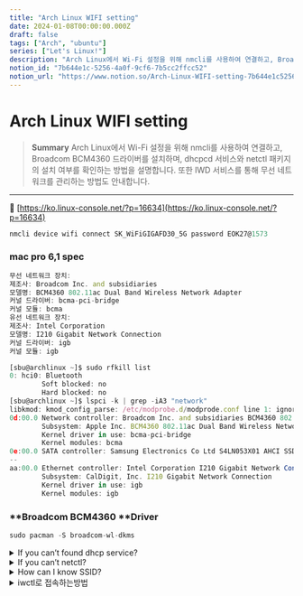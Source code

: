 ```yaml
---
title: "Arch Linux WIFI setting"
date: 2024-01-08T00:00:00.000Z
draft: false
tags: ["Arch", "ubuntu"]
series: ["Let's Linux!"]
description: "Arch Linux에서 Wi-Fi 설정을 위해 nmcli를 사용하여 연결하고, Broadcom BCM4360 드라이버를 설치하며, dhcpcd 서비스와 netctl 패키지의 설치 여부를 확인하는 방법을 설명합니다. 또한 IWD 서비스를 통해 무선 네트워크를 관리하는 방법도 안내합니다."
notion_id: "7b644e1c-5256-4a0f-9cf6-7b5cc2ffcc52"
notion_url: "https://www.notion.so/Arch-Linux-WIFI-setting-7b644e1c52564a0f9cf67b5cc2ffcc52"
---
```


# Arch Linux WIFI setting

> **Summary**
> Arch Linux에서 Wi-Fi 설정을 위해 nmcli를 사용하여 연결하고, Broadcom BCM4360 드라이버를 설치하며, dhcpcd 서비스와 netctl 패키지의 설치 여부를 확인하는 방법을 설명합니다. 또한 IWD 서비스를 통해 무선 네트워크를 관리하는 방법도 안내합니다.

---

🔗 [https://ko.linux-console.net/?p=16634](https://ko.linux-console.net/?p=16634)

```javascript
nmcli device wifi connect SK_WiFiGIGAFD30_5G password EOK27@1573
```

### mac pro 6,1 spec

```javascript
무선 네트워크 장치:
제조사: Broadcom Inc. and subsidiaries
모델명: BCM4360 802.11ac Dual Band Wireless Network Adapter
커널 드라이버: bcma-pci-bridge
커널 모듈: bcma
유선 네트워크 장치:
제조사: Intel Corporation
모델명: I210 Gigabit Network Connection
커널 드라이버: igb
커널 모듈: igb
```

```javascript
[sbu@archlinux ~]$ sudo rfkill list
0: hci0: Bluetooth
        Soft blocked: no
        Hard blocked: no
[sbu@archlinux ~]$ lspci -k | grep -iA3 "network"
libkmod: kmod_config_parse: /etc/modprobe.d/modprode.conf line 1: ignoring bad line starting with 'MODULES=(amdgpu)'
0d:00.0 Network controller: Broadcom Inc. and subsidiaries BCM4360 802.11ac Dual Band Wireless Network Adapter (rev 03)
        Subsystem: Apple Inc. BCM4360 802.11ac Dual Band Wireless Network Adapter
        Kernel driver in use: bcma-pci-bridge
        Kernel modules: bcma
0e:00.0 SATA controller: Samsung Electronics Co Ltd S4LN053X01 AHCI SSD Controller(Apple slot) (rev 01)
--
aa:00.0 Ethernet controller: Intel Corporation I210 Gigabit Network Connection (rev 03)
        Subsystem: CalDigit, Inc. I210 Gigabit Network Connection
        Kernel driver in use: igb
        Kernel modules: igb
```

### **Broadcom BCM4360 **Driver

```javascript
sudo pacman -S broadcom-wl-dkms
```


<details>
<summary>If you can’t found dhcp service?</summary>

`*$ *``sudo systemctl disable dhcpcd.service` 이거 안될때

dhcpcd 패키지 설치 여부 확인:


```javascript
sudo pacman -Qs dhcpcd
```

설치되어 있지 않다면, 다음 명령어로 설치합니다.

```javascript
sudo pacman -S dhcpcd

```

서비스 파일 확인:

```javascript
sudo systemctl status dhcpcd.service
```

파일이 존재하지 않는다면, 다음 명령어로 생성합니다.

```javascript
sudo systemctl enable dhcpcd.service
```

다른 DHCP 관리 서비스 확인:

```javascript
sudo systemctl status systemd-networkd
```

systemd-networkd가 활성화되어 있다면, dhcpcd를 사용하려면 먼저 비활성화해야 합니다.

```javascript
sudo systemctl disable systemd-networkd

```

이 후, 다시 dhcpcd 서비스를 비활성화 시도해보세요.

</details>

<details>
<summary>If you can’t netctl?</summary>

`*$ *``sudo netctl-auto list` 이거 안될때

1. **netctl 패키지 설치 여부 확인:**
  **Bash**

```plain text
sudo pacman -Qs netctl

```

  **Use code with caution. **[**Learn more**](https://bard.google.com/faq#coding)**content_copy**

  설치되어 있지 않다면, 다음 명령어로 설치합니다.

  **Bash**

```plain text
sudo pacman -S netctl

```

  **Use code with caution. **[**Learn more**](https://bard.google.com/faq#coding)**content_copy**

1. **netctl-auto 명령어 경로 확인:**
  **Bash**

```plain text
which netctl-auto

```

  **Use code with caution. **[**Learn more**](https://bard.google.com/faq#coding)**content_copy**

  경로가 출력되지 않는다면, 다음 명령어로 경로를 설정합니다.

  **Bash**

```plain text
export PATH=$PATH:/usr/bin/netctl

```

  **Use code with caution. **[**Learn more**](https://bard.google.com/faq#coding)**content_copy**

  (해당 경로는 배포판에 따라 다를 수 있습니다.)

**이 후, 다시 netctl-auto list 명령어를 시도해보세요.**

</details>

<details>
<summary>How can I know SSID?</summary>

🔗 [https://happycode.tistory.com/550](https://happycode.tistory.com/550)

</details>

<details>
<summary>iwctl로 접속하는방법</summary>

IWD 서비스는 Arch Linux에서 무선 네트워크를 관리하는 데 사용되는 서비스입니다.

다음 단계에 따라 이 문제를 해결할 수 있습니다.

1. **IWD 서비스가 시작되었는지 확인합니다.**
```c++
sudo systemctl status iwd.service
```

출력에 "Active: active (running)"이 표시되면 IWD 서비스가 시작되었습니다. 그렇지 않은 경우 다음 단계로 진행합니다.

1. **IWD 서비스를 시작합니다.**
```c++
sudo systemctl start iwd.service
```

1. **iwctl을 다시 실행합니다.**
```c++
iwctl
```

</details>


